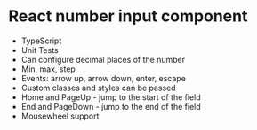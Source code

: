 # React number input component

- TypeScript
- Unit Tests
- Can configure decimal places of the number
- Min, max, step
- Events: arrow up, arrow down, enter, escape
- Custom classes and styles can be passed
- Home and PageUp - jump to the start of the field
- End and PageDown - jump to the end of the field
- Mousewheel support